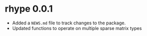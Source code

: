 # rhype 0.0.1

* Added a `NEWS.md` file to track changes to the package.
* Updated functions to operate on multiple sparse matrix types
